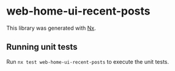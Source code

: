 # web-home-ui-recent-posts

This library was generated with [Nx](https://nx.dev).

## Running unit tests

Run `nx test web-home-ui-recent-posts` to execute the unit tests.
